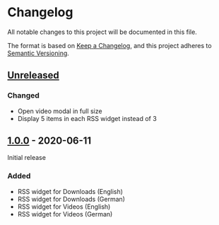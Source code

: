 # Changelog
All notable changes to this project will be documented in this file.

The format is based on [Keep a Changelog](https://keepachangelog.com/en/1.0.0/),
and this project adheres to [Semantic Versioning](https://semver.org/spec/v2.0.0.html).

## [Unreleased]

### Changed

- Open video modal in full size
- Display 5 items in each RSS widget instead of 3

## [1.0.0] - 2020-06-11

Initial release

### Added
- RSS widget for Downloads (English)
- RSS widget for Downloads (German)
- RSS widget for Videos (English)
- RSS widget for Videos (German)


[Unreleased]: https://github.com/brotkrueml/typo3-jobrouter-rss-widgets/compare/v1.0.0...HEAD
[1.0.0]: https://github.com/brotkrueml/typo3-jobrouter-rss-widgets/releases/tag/v1.0.0
